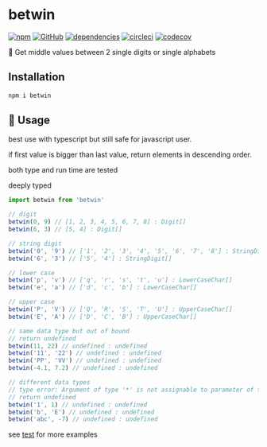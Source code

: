 # betwin

[![npm](https://img.shields.io/npm/v/betwin)](https://www.npmjs.com/package/betwin) [![GitHub](https://img.shields.io/github/license/tylim88/betwin?color=blue)](https://github.com/tylim88/betwin/blob/master/LICENSE) [![dependencies](https://img.shields.io/badge/dynamic/json?color=brightgreen&label=dependencies&query=%24.dependencies.count&url=https%3A%2F%2Fapi.npmutil.com%2Fpackage%2Fbetwin)](https://www.npmjs.com/package/betwin?activeTab=dependencies) [![circleci](https://circleci.com/gh/tylim88/betwin.svg?style=shield)](https://app.circleci.com/pipelines/github/tylim88/betwin) [![codecov](https://codecov.io/gh/tylim88/betwin/branch/master/graph/badge.svg?token=IUUC7E1RTW)](https://codecov.io/gh/tylim88/betwin)

🤞 Get middle values between 2 single digits or single alphabets

## Installation

```bash
npm i betwin
```

## 🎵 Usage

best use with typescript but still safe for javascript user.

if first value is bigger than last value, return elements in descending order.

both type and run time are tested

deeply typed

```ts
import betwin from 'betwin'

// digit
betwin(0, 9) // [1, 2, 3, 4, 5, 6, 7, 8] : Digit[]
betwin(6, 3) // [5, 4] : Digit[]

// string digit
betwin('0', '9') // ['1', '2', '3', '4', '5', '6', '7', '8'] : StringDigit[]
betwin('6', '3') // ['5', '4'] : StringDigit[]

// lower case
betwin('p', 'v') // ['q', 'r', 's', 't', 'u'] : LowerCaseChar[]
betwin('e', 'a') // ['d', 'c', 'b'] : LowerCaseChar[]

// upper case
betwin('P', 'V') // ['Q', 'R', 'S', 'T', 'U'] : UpperCaseChar[]
betwin('E', 'A') // ['D', 'C', 'B'] : UpperCaseChar[]

// same data type but out of bound
// return undefined
betwin(11, 22) // undefined : undefined
betwin('11', '22') // undefined : undefined
betwin('PP', 'VV') // undefined : undefined
betwin(-4.1, 7.2) // undefined : undefined

// different data types
// type error: Argument of type '*' is not assignable to parameter of type '"first and last must be the same type"'.
// return undefined
betwin('1', 1) // undefined : undefined
betwin('b', 'E') // undefined : undefined
betwin('abc', -7) // undefined : undefined
```

see [test](https://github.com/tylim88/betwin/blob/main/src/index.test.ts) for more examples
